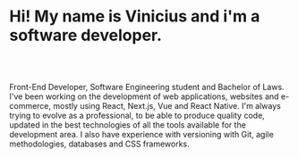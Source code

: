 <h1>Hi! My name is Vinicius and i'm a software developer.</h1>
<br/>
<br/>
<p>
Front-End Developer, Software Engineering student and Bachelor of Laws. I've been working on the development of web applications, websites and e-commerce, mostly using React, Next.js, Vue and React Native. I'm always trying to evolve as a professional, to be able to produce quality code, updated in the best technologies of all the tools available for the development area. I also have experience with versioning with Git, agile methodologies, databases and CSS frameworks.
</p>


<!--
**vf-jara/vf-jara** is a ✨ _special_ ✨ repository because its `README.md` (this file) appears on your GitHub profile.


 



- 🔭 I’m currently working on ...
- 🌱 I’m currently learning ...
- 👯 I’m looking to collaborate on ...
- 🤔 I’m looking for help with ...
- 💬 Ask me about ...
- 📫 How to reach me: ...
- 😄 Pronouns: ...
- ⚡ Fun fact: ...
-->

